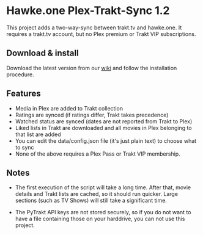 # Hawke.one Plex-Trakt-Sync 1.2

This project adds a two-way-sync between trakt.tv and hawke.one. 
It requires a trakt.tv account, but no Plex premium or Trakt VIP subscriptions.

## Download & install
Download the latest version from our [wiki](https://github.com/sirloinofbeef/PlexTraktSync/wiki) and follow the installation procedure.

## Features

 - Media in Plex are added to Trakt collection
 - Ratings are synced (if ratings differ, Trakt takes precedence)
 - Watched status are synced (dates are not reported from Trakt to Plex)
 - Liked lists in Trakt are downloaded and all movies in Plex belonging to that
   list are added
 - You can edit the data/config.json file (it's just plain text) to choose what to sync
 - None of the above requires a Plex Pass or Trakt VIP membership.

## Notes

 - The first execution of the script will take a long time. 
   After that, movie details and Trakt lists are cached, so it should run 
   quicker. Large sections (such as TV Shows) will still take a significant time.

 - The PyTrakt API keys are not stored securely, so if you do not want to have
   a file containing those on your harddrive, you can not use this project.

